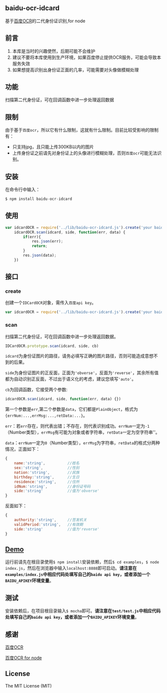 ## baidu-ocr-idcard
基于[百度OCR](http://apistore.baidu.com/apiworks/servicedetail/146.html)的二代身份证识别,for node

## 前言
1. 本库是当时的兴趣使然，后期可能不会维护
2. 建议不要将本库使用到生产环境，如果百度停止提供OCR服务，可能会导致本服务失效
3. 如果想提高识别出身份证正面的几率，可能需要对头像做模糊处理

## 功能
扫描第二代身份证，可在回调函数中进一步处理返回数据

## 限制
由于基于`百度ocr`，所以它有什么限制，这就有什么限制。目前比较受影响的限制有：
- 只支持jpg，且只能上传300KB以内的图片
- 上传身份证之前请先对身份证上的头像进行模糊处理，否则`百度ocr`可能无法识别。

## 安装
在命令行中输入：
```javascript
$ npm install baidu-ocr-idcard
```

## 使用
```javascript
var idcardOCR = require('../lib/baidu-ocr-idcard.js').create('your baidu api key');
    idcardOCR.scan(idcard, side, function(err, data) {
        if(err){
            res.json(err);
            return;
        }
        res.json(data);
    })
```

## 接口
### create
创建一个`IDCardOCR`对象，需传入`百度api key`。
```javascript
var idcardOCR = require('../lib/baidu-ocr-idcard.js').create('your baidu api key');
```

### scan
扫描第二代身份证，可在回调函数中进一步处理返回数据。
```javascript
IDCardOCR.prototype.scan(idcard, side, cb)
```
`idcard`为身份证图片的路径，请务必填写正确的图片路径，否则可能造成意想不到的后果。

`side`为身份证图片的正反面，正面为`'obverse'`，反面为`'reverse'`，其余所有值都为自动识别正反面，不过出于语义化的考虑，建议您填写`'auto'`。

`cb`为回调函数，它接受两个参数:
```javascript
idcardOCR.scan(idcard, side, function(err, data) {})
```
第一个参数是`err`,第二个参数是`data`，它们都是`PlainObject`，格式为`{errNum:...,errMsg:...,retData:...}`。

`err`：若`err`存在，则代表出错；不存在，则代表识别成功。`errNum`一定为`-1`（Number类型），`errMsg`有可能为对象或者字符串，`retData`一定为空字符串''。

`data`：`errNum`一定为`0`（Number类型），`errMsg`为字符串，`retData`的格式分两种情况，正面如下：
```javascript
{
	name:'string',			//姓名
	sex:'string',			//性别
	nation:'string',		//民族
	birthday:'string',		//生日
	residence:'string',		//住所
	idNum:'string',			//身份证号码
	side:'string'			//值为'obverse'
}
```
反面如下：
```javascript
{
	authority:'string',		//签发机关
	validPeriod:'string',	//有效期
	side:'string'			//值为'reverse'
}
```

## [Demo](https://github.com/DophinL/baidu-ocr-idcard/tree/master/examples)
运行前请先在根目录使用`$ npm install`安装依赖，然后`$ cd examples`，`$ node index.js`，然后在浏览器中输入`localhost:8888`即可启动。**请注意在`examples/index.js`中相应代码处填写自己的`baidu api key`，或者添加一个`BAIDU_APIKEY`环境变量**。

## 测试
安装依赖后，在项目根目录输入`$ mocha`即可。**请注意在`test/test.js`中相应代码处填写自己的`baidu api key`，或者添加一个`BAIDU_APIKEY`环境变量**。

## 感谢
[百度OCR](http://apistore.baidu.com/apiworks/servicedetail/146.html)

[百度OCR for node](https://github.com/JeremyWei/baidu-ocr)

## License
The MIT License (MIT)
